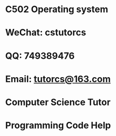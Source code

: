 # C502 Operating system

# WeChat: cstutorcs

# QQ: 749389476

# Email: tutorcs@163.com

# Computer Science Tutor

# Programming Code Help
